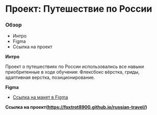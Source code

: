 # Проект: Путешествие по России

### Обзор
* Интро
* Figma
* Ссылка на проект

**Интро**

Проект о путешествиях по России  использовались все навыки приобритенные в ходе обучения: Флексбокс вёрстка, гриды, адаптивная верстка, позиционирование.  

**Figma**

* [Ссылка на макет в Figma](https://www.figma.com/file/5S2WSbEFL6awjVWJ0NWL8Q/Sprint-3_-Russia-_-desktop-mobile?node-id=28503%3A0)

**Ссылка на проект(https://foxtrot8900.github.io/russian-travel/)**


